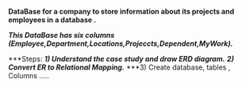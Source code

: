 **DataBase for a company to store information about its projects and employees in a database .**

***This DataBase has six columns (Employee,Department,Locations,Projeccts,Dependent,MyWork).***

***Steps:
***1) Understand the case study and draw ERD diagram.***
***2) Convert ER to Relational Mapping.***
***3) Create database, tables , Columns .....
